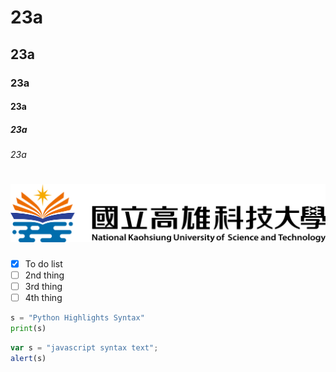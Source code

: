 # 23a
## 23a
### 23a
#### 23a
##### 23a
###### 23a
# ![NKUST](nkust.png "高科大")
- [x] To do list
- [ ] 2nd thing
- [ ] 3rd thing
- [ ] 4th thing

```python
s = "Python Highlights Syntax"
print(s)
```

```js
var s = "javascript syntax text";
alert(s)
```
